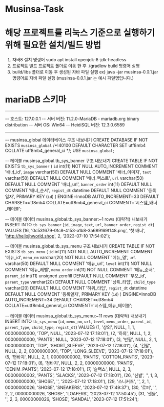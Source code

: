 # Musinsa-Task

# 해당 프로젝트를 리눅스 기준으로 실행하기 위해 필요한 설치/빌드 방법
1. 자바8 설치
   명령어 sudo apt install openjdk-8-jdk-headless
2. 프로젝트 빌드
   프로젝트 폴더로 이동 한 후 ./gradlew build 명령어 실행
3. build/libs 폴더로 이동 후 생성된 자바 파일 실행
   ex) java -jar musinsa-0.0.1.jar 명령어로 자바 파일 실행 (musinsa-0.0.1.jar 는 예시 파일명입니다.)

# mariaDB 스키마

-- --------------------------------------------------------
-- 호스트:                          127.0.0.1
-- 서버 버전:                        11.2.0-MariaDB - mariadb.org binary distribution
-- 서버 OS:                        Win64
-- HeidiSQL 버전:                  12.3.0.6589
-- --------------------------------------------------------


-- musinsa_global 데이터베이스 구조 내보내기
CREATE DATABASE IF NOT EXISTS `musinsa_global` /*!40100 DEFAULT CHARACTER SET utf8mb4 COLLATE utf8mb4_general_ci */;
USE `musinsa_global`;

-- 테이블 musinsa_global.tb_sys_banner 구조 내보내기
CREATE TABLE IF NOT EXISTS `tb_sys_banner` (
  `id` int(11) NOT NULL AUTO_INCREMENT COMMENT '배너_id',
  `image` varchar(50) DEFAULT NULL COMMENT '배너_이미지',
  `text` varchar(50) DEFAULT NULL COMMENT '배너_텍스트',
  `url` varchar(50) DEFAULT NULL COMMENT '배너_url',
  `banner_order` int(11) DEFAULT NULL COMMENT '배너_순서',
  `regist_dt` datetime DEFAULT NULL COMMENT '등록일자',
  PRIMARY KEY (`id`)
) ENGINE=InnoDB AUTO_INCREMENT=33 DEFAULT CHARSET=utf8mb4 COLLATE=utf8mb4_general_ci COMMENT='시스템_배너_테이블';

-- 테이블 데이터 musinsa_global.tb_sys_banner:~1 rows (대략적) 내보내기
INSERT INTO `tb_sys_banner` (`id`, `image`, `text`, `url`, `banner_order`, `regist_dt`) VALUES
	(16, '0c531679-0fc8-4153-a1b8-3a689169f148.png', '첫 배너', 'http://hellojhworld.shop', 2, '2023-07-10 17:54:02');

-- 테이블 musinsa_global.tb_sys_menu 구조 내보내기
CREATE TABLE IF NOT EXISTS `tb_sys_menu` (
  `id` int(11) NOT NULL AUTO_INCREMENT COMMENT '메뉴_id',
  `menu_nm` varchar(20) NOT NULL COMMENT '메뉴_명',
  `url` varchar(50) DEFAULT NULL COMMENT '메뉴_url',
  `level` int(11) NOT NULL COMMENT '메뉴_레벨',
  `menu_order` int(11) NOT NULL COMMENT '메뉴_순서',
  `parent_id` int(11) unsigned zerofill DEFAULT NULL COMMENT '부모_id',
  `parent_type` varchar(20) DEFAULT NULL COMMENT '상위_타입',
  `child_type` varchar(20) DEFAULT NULL COMMENT '하위_타입',
  `regist_dt` datetime DEFAULT NULL COMMENT '등록일자',
  PRIMARY KEY (`id`)
) ENGINE=InnoDB AUTO_INCREMENT=34 DEFAULT CHARSET=utf8mb4 COLLATE=utf8mb4_general_ci COMMENT='시스템_메뉴_테이블';

-- 테이블 데이터 musinsa_global.tb_sys_menu:~11 rows (대략적) 내보내기
INSERT INTO `tb_sys_menu` (`id`, `menu_nm`, `url`, `level`, `menu_order`, `parent_id`, `parent_type`, `child_type`, `regist_dt`) VALUES
	(1, '상의', NULL, 1, 1, 00000000000, 'TOP', NULL, '2023-07-12 17:18:01'),
	(2, '하의', NULL, 1, 2, 00000000000, 'PANTS', NULL, '2023-07-12 17:18:01'),
	(3, '반팔', NULL, 2, 1, 00000000001, 'TOP', 'SHORT_SLEEVE', '2023-07-12 17:18:01'),
	(4, '긴팔', NULL, 2, 2, 00000000001, 'TOP', 'LONG_SLEEVE', '2023-07-12 17:18:01'),
	(5, '면바지', NULL, 2, 1, 00000000002, 'PANTS', 'COTTON_PANTS', '2023-07-12 17:18:01'),
	(6, '청바지', NULL, 2, 2, 00000000000, 'PANTS', 'DENIM_PANTS', '2023-07-12 17:18:01'),
	(7, '슬랙스', NULL, 2, 3, 00000000002, 'PANTS', 'SLACKS', '2023-07-12 17:18:01'),
	(26, '신발', '', 1, 3, 00000000000, 'SHOSE', '', '2023-07-12 17:18:01'),
	(29, '스니커즈', '', 2, 1, 00000000026, 'SHOSE', 'SNEAKERS', '2023-07-12 17:49:37'),
	(30, '로퍼', '', 2, 2, 00000000026, 'SHOSE', 'LOAFERS', '2023-07-12 17:50:45'),
	(31, '샌들', '', 2, 3, 00000000026, 'SHOSE', 'SANDAL', '2023-07-12 17:51:24');


